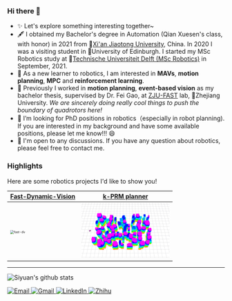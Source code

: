 ### Hi there 👋

<!--
**edmundwsy/edmundwsy** is a ✨ _special_ ✨ repository because its `README.md` (this file) appears on your GitHub profile.

Here are some ideas to get you started:

- 🔭 I’m currently s on ...
- 🌱 I’m currently learning ...
- 👯 I’m looking to collaborate on ...
- 🤔 I’m looking for help with ...
- 💬 Ask me about ...
- 📫 How to reach me: ...
- 😄 Pronouns: ...
- ⚡ Fun fact: ...
-->
- ✨ Let's explore something interesting together~
- 🖋️ I obtained my Bachelor's degree in Automation (Qian Xuesen's class, with honor) in 2021 from 🏫️[Xi'an Jiaotong University](http://en.xjtu.edu.cn/), China. In 2020 I was a visiting student in 🏫️University of Edinburgh.
I started my MSc Robotics study at 🏫️[Technische Universiteit Delft (MSc Robotics)](https://www.tudelft.nl/onderwijs/opleidingen/masters/rb/msc-robotics/) in September, 2021.
- 🌱 As a new learner to robotics, I am interested in **MAVs**, **motion planning**, **MPC** and **reinforcement learning**.
- 🔭 Previously I worked in **motion planning**, **event-based vision** as my bachelor thesis, supervised by Dr. Fei Gao, at [ZJU-FAST](http://www.zju-fast.com/) lab, 🏫️Zhejiang University. *We are sincerely doing really cool things to push the boundary of quadrotors here!*
- 🤔 I’m looking for PhD positions in robotics（especially in robot planning). If you are interested in my background and have some available positions, please let me know!!! 😄️
- 💬 I'm open to any discussions. If you have any question about robotics, please feel free to contact me. 


### Highlights

Here are some robotics projects I'd like to show you!


| [Fast-Dynamic-Vision](https://github.com/ZJU-FAST-Lab/FAST-Dynamic-Vision) | [k-PRM planner](https://github.com/edmundwsy/RO47005-PDM-Final) |
|---|---|
<img src="./figs/fast-dv.gif" alt="fast-dv" style="zoom: 52%;" /> | <img src="./figs/kprm.gif" alt="kprm" style="zoom: 20%;" /> |

---

![Siyuan's github stats](https://github-readme-stats.vercel.app/api?username=edmundwsy&count_private=true&show_icons=true&theme=calm)

<a href="mailto:edmundwsy@outlook.com" target="_blank"><img alt="Email" src="https://img.shields.io/badge/Microsoft_Outlook-0078D4?style=for-the-badge&logo=microsoft-outlook&logoColor=white" />
<a href="mailto:siyuanwu99@gmail.com" target="_blank"><img alt="Gmail" src="https://img.shields.io/badge/Gmail-D14836?style=for-the-badge&logo=gmail&logoColor=white" />
<a href="https://www.linkedin.com/in/siyuanwu99/" target="_blank"><img alt="LinkedIn" src="https://img.shields.io/badge/linkedin-%230077B5.svg?&style=for-the-badge&logo=linkedin&logoColor=white" />
<a href="https://www.zhihu.com/people/eee-28-90" target="_blank"><img alt="Zhihu" src="https://img.shields.io/badge/%E7%9F%A5%E4%B9%8E-0079FF.svg?&style=for-the-badge&logo=zhihu&logoColor=white" />
  
